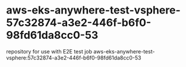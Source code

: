 # aws-eks-anywhere-test-vsphere-57c32874-a3e2-446f-b6f0-98fd61da8cc0-53
repository for use with E2E test job aws-eks-anywhere-test-vsphere:57c32874-a3e2-446f-b6f0-98fd61da8cc0-53
